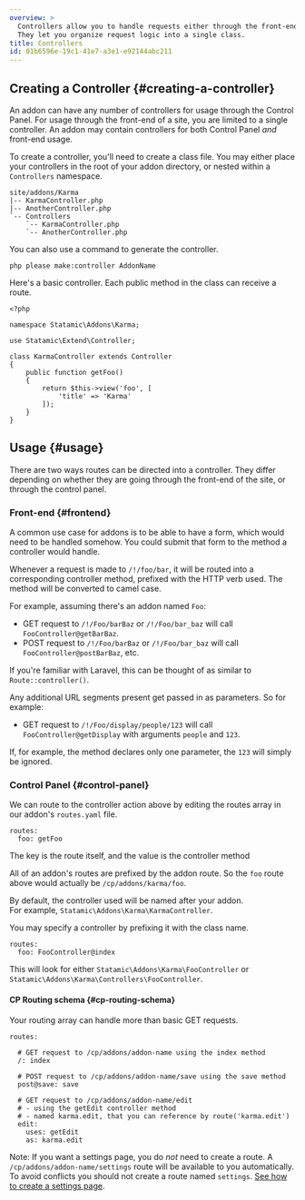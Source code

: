 ```yaml
---
overview: >
  Controllers allow you to handle requests either through the front-end or the control panel.
  They let you organize request logic into a single class.
title: Controllers
id: 01b6596e-19c1-41e7-a3e1-e92144abc211
---
```

## Creating a Controller {#creating-a-controller}

An addon can have any number of controllers for usage through the Control Panel. For usage through the front-end of a site, you are limited to
a single controller. An addon may contain controllers for both Control Panel _and_ front-end usage.

To create a controller, you'll need to create a class file. You may either place your controllers in the root of your addon directory, or
nested within a `Controllers` namespace.

``` .lang-files
site/addons/Karma
|-- KarmaController.php 
|-- AnotherController.php
`-- Controllers
    `-- KarmaController.php
    `-- AnotherController.php
```

You can also use a command to generate the controller.

``` .lang-bash
php please make:controller AddonName
```

Here's a basic controller. Each public method in the class can receive a route.

``` .language-php
<?php

namespace Statamic\Addons\Karma;

use Statamic\Extend\Controller;

class KarmaController extends Controller
{
    public function getFoo()
    {
        return $this->view('foo', [
            'title' => 'Karma'
        ]);
    }
}
```

## Usage {#usage}

There are two ways routes can be directed into a controller. They differ depending on whether they are going through
the front-end of the site, or through the control panel.

### Front-end {#frontend}

A common use case for addons is to be able to have a form, which would need to be handled somehow. You could submit
that form to the method a controller would handle.

Whenever a request is made to `/!/foo/bar`, it will be routed into a corresponding controller method, prefixed with the
HTTP verb used. The method will be converted to camel case.

For example, assuming there's an addon named `Foo`:

- GET request to `/!/Foo/barBaz` or `/!/Foo/bar_baz` will call `FooController@getBarBaz`.
- POST request to `/!/Foo/barBaz` or `/!/Foo/bar_baz` will call `FooController@postBarBaz`, etc.

If you're familiar with Laravel, this can be thought of as similar to `Route::controller()`.

Any additional URL segments present get passed in as parameters. So for example: 

- GET request to `/!/Foo/display/people/123` will call `FooController@getDisplay` with arguments `people` and `123`.

If, for example, the method declares only one parameter, the `123` will simply be ignored.

### Control Panel {#control-panel}

We can route to the controller action above by editing the routes array in our addon's `routes.yaml` file.

``` .language-yaml
routes:
  foo: getFoo
```

The key is the route itself, and the value is the controller method

All of an addon's routes are prefixed by the addon route. So the `foo` route above would actually be `/cp/addons/karma/foo`.

By default, the controller used will be named after your addon.  
For example, `Statamic\Addons\Karma\KarmaController`.  

You may specify a controller by prefixing it with the class name.

``` .lang-yaml
routes:
  foo: FooController@index
```

This will look for either `Statamic\Addons\Karma\FooController` or `Statamic\Addons\Karma\Controllers\FooController`.


#### CP Routing schema {#cp-routing-schema}

Your routing array can handle more than basic GET requests.

``` .language-yaml
routes:

  # GET request to /cp/addons/addon-name using the index method
  /: index           

  # POST request to /cp/addons/addon-name/save using the save method
  post@save: save    

  # GET request to /cp/addons/addon-name/edit
  # - using the getEdit controller method
  # - named karma.edit, that you can reference by route('karma.edit')
  edit:              
    uses: getEdit    
    as: karma.edit
```

Note: If you want a settings page, you do _not_ need to create a route. A `/cp/addons/addon-name/settings` route
will be available to you automatically. To avoid conflicts you should not create a route named `settings`.
[See how to create a settings page](/addons/classes/settings).
